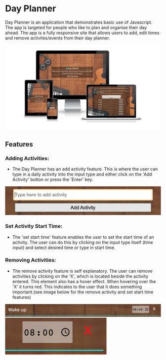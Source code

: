 # Day Planner

Day Planner is an application that demonstrates basic use of Javascript. The app is targeted for people who like to plan and organise their day ahead.
The app is a fully responsive site that allows users to add, edit times and remove activites/events from their day planner.

<img src="/assets/images/readme-images/responsive-design.png">

## Features


### Adding Activities:
<ul>
  <li>The Day Planner has an add activity feature. This is where the user can type in a daily activity into the input type and either click on the 'Add Activity' button or press the 'Enter' key.</li>
</ul>

<img src= "/assets/images/readme-images/button.png">

### Set Activity Start Time:
<ul>
  <li>The 'set start time' feature enables the user to set the start time of an activity. The user can do this by clicking on the input type itself (time input) and select desired time or type in start time.</li>
</ul>

### Removing Activities:
<ul>
  <li>The remove activity feature is self explanatory. The user can remove activities by clicking on the 'X', which is located beside the activity entered. This element also has a hover effect. When hovering over the 'X' it turns red. This indicates to the user that it does something important.(see image below for the remove activity and set start time features)</li>
</ul>

<img src= "/assets/images/readme-images/added-activity.png">
<img src= "/assets/images/readme-images/red-x.png">


